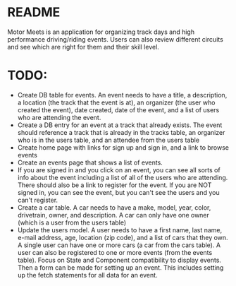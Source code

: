 # README

Motor Meets is an application for organizing track days and high performance driving/riding events. Users can also review different circuits and see which are right for them and their skill level. 

# TODO:
- Create DB table for events. An event needs to have a title, a description, a location (the track that the event is at), an organizer (the user who created the event), date created, date of the event, and a list of users who are attending the event.
- Create a DB entry for an event at a track that already exists. The event should reference a track that is already in the tracks table, an organizer who is in the users table, and an attendee from the users table
- Create home page with links for sign up and sign in, and a link to browse events
- Create an events page that shows a list of events.
- If you are signed in and you click on an event, you can see all sorts of info about the event including a list of all of the users who are attending. There should also be a link to register for the event. If you are NOT signed in, you can see the event, but you can't see the users and you can't register.
- Create a car table. A car needs to have a make, model, year, color, drivetrain, owner, and description. A car can only have one owner (which is a user from the users table)
- Update the users model. A user needs to have a first name, last name, e-mail address, age, location (zip code), and a list of cars that they own. A single user can have one or more cars (a car from the cars table). A user can also be registered to one or more events (from the events table).
Focus on State and Component compatibility to display events. Then a form can be made for setting up an event. This includes setting up the fetch statements for all data for an event.